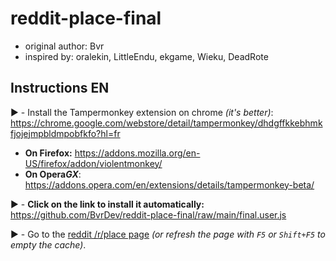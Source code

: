 # reddit-place-final
- original author:
Bvr
- inspired by: oralekin, LittleEndu, ekgame, Wieku, DeadRote

## Instructions EN


▶️ - Install the Tampermonkey extension on chrome *(it's better)*: https://chrome.google.com/webstore/detail/tampermonkey/dhdgffkkebhmkfjojejmpbldmpobfkfo?hl=fr
- **On Firefox:** https://addons.mozilla.org/en-US/firefox/addon/violentmonkey/
- **On Opera*GX***: https://addons.opera.com/en/extensions/details/tampermonkey-beta/


▶️ - **Click on the link to install it automatically:** https://github.com/BvrDev/reddit-place-final/raw/main/final.user.js

▶️ - Go to the <a href="https://www.reddit.com/r/place">reddit /r/place page</a> *(or refresh the page with `F5` or `Shift+F5` to empty the cache)*.

